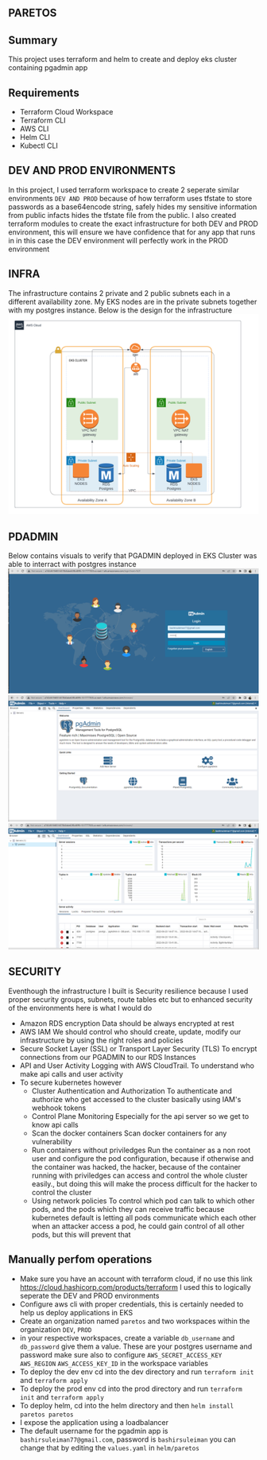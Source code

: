 ## PARETOS 


## Summary
 This project uses terraform and helm to create and deploy eks cluster containing pgadmin app

## Requirements
* Terraform Cloud Workspace
* Terraform CLI
* AWS CLI
* Helm CLI
* Kubectl CLI


## DEV AND PROD ENVIRONMENTS
  In this project, I used terraform workspace to create 2 seperate similar environments `DEV AND PROD`  because of how terraform uses tfstate to store passwords as a base64encode string,  safely hides my sensitive information from public infacts hides the tfstate file from the public. I also created terraform modules to create the exact infrastructure for both DEV and PROD environment, this will ensure we have confidence that for any app that runs in in this case the DEV environment will perfectly work in the PROD environment


## INFRA
 The infrastructure contains 2 private and 2 public subnets each in a different availability zone. My EKS nodes are in the private subnets together with my postgres instance. Below is the design for the infrastructure
 ![infra_chart](./infra.png?raw=true "Title")  


## PDADMIN
 Below contains visuals to verify that PGADMIN deployed in EKS Cluster was able to interract with postgres instance
 ![pgadmin](./pgadmin.png?raw=true "pgadmin") 
 ![pgadminh](./homepage.png?raw=true "pgadmin") 
 ![pgadminh](./database.png?raw=true "pgadmin")   


## SECURITY
  Eventhough the infrastructure I built is Security resilience because I used proper security groups, subnets, route tables etc but to enhanced security of the environments here is what I would do
  * Amazon RDS encryption
  Data should be always encrypted at rest
  * AWS IAM 
  We should control who should create, update, modify our infrastructure by using the right roles and policies
  * Secure Socket Layer (SSL) or Transport Layer Security (TLS)
  To encrypt connections from our PGADMIN to our RDS Instances
  * API and User Activity Logging with AWS CloudTrail.
  To understand who make api calls and user activity
  * To secure kubernetes however
    * Cluster Authentication and Authorization
      To authenticate and authorize who get accessed to the cluster basically using IAM's webhook tokens
    * Control Plane Monitoring
      Especially for the api server so we get to know api calls
    * Scan the docker containers
      Scan docker containers for any vulnerability
    * Run containers without priviledges
      Run the container as a non root user and configure the pod configuration, because if otherwise and the container was hacked, the hacker, because of the container running with priviledges can access and control the whole cluster easily., but doing this will make the process difficult for the hacker to control the cluster
    * Using network policies
      To control which pod can talk to which other pods, and the pods which they can receive traffic because kubernetes default is letting all pods communicate which each other when an attacker access a pod, he could gain control of all other pods, but this will prevent that

## Manually perfom operations
  * Make sure you have an account with terraform cloud, if no use this link https://cloud.hashicorp.com/products/terraform I used this to    logically seperate the DEV and PROD environments
  * Configure aws cli with proper credentials, this is certainly needed to help us deploy applications in EKS
  * Create an organization named `paretos` and two workspaces within the organization `DEV`, `PROD`
  * in your respective workspaces, create a variable `db_username` and `db_password` give them a value. These are your postgres username and password make sure also to configure `AWS_SECRET_ACCESS_KEY` `AWS_REGION` `AWS_ACCESS_KEY_ID` in the workspace variables
  * To deploy the dev env cd into the dev directory and run `terraform init` and `terraform apply`
  * To deploy the prod env cd into the prod directory and run `terraform init` and `terraform apply`
  * To deploy helm, cd into the helm directory and then `helm install paretos paretos`
  * I expose the application using a loadbalancer
  * The default username for the pgadmin app is `bashirsuleiman77@gmail.com`, password is `bashirsuleiman` you can change that by editing the `values.yaml` in `helm/paretos` 



